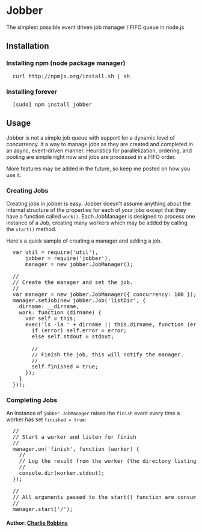 # Jobber

The simplest possible event driven job manager / FIFO queue in node.js

## Installation

### Installing npm (node package manager)
<pre>
  curl http://npmjs.org/install.sh | sh
</pre>

### Installing forever
<pre>
  [sudo] npm install jobber
</pre>

## Usage 
Jobber is not a simple job queue with support for a dynamic level of concurrency. It a way to manage jobs as they are created and completed in an async, event-driven manner. Heuristics for parallelization, ordering, and pooling are simple right now and jobs are processed in a FIFO order. 

More features may be added in the future, so keep me posted on how you use it.

### Creating Jobs
Creating jobs in jobber is easy. Jobber doesn't assume anything about the internal structure of the properties for each of your jobs except that they have a function called `work()`. Each JobManager is designed to process one instance of a Job, creating many workers which may be added by calling the `start()` method.

Here's a quick sample of creating a manager and adding a job.

<pre>
  var util = require('util'),
      jobber = require('jobber'),
      manager = new jobber.JobManager();
      
  //
  // Create the manager and set the job.
  //
  var manager = new jobber.JobManager({ concurrency: 100 });
  manager.setJob(new jobber.Job('listDir', {
    dirname: __dirname,
    work: function (dirname) {
      var self = this;
      exec('ls -la ' + dirname || this.dirname, function (error, stdout, stderr) {
        if (error) self.error = error;
        else self.stdout = stdout;

        //
        // Finish the job, this will notify the manager.
        //
        self.finished = true;
      });
    }
  }));
</pre>

### Completing Jobs
An instance of `jobber.JobManager` raises the `finish` event every time a worker has set `finished = true`:
<pre>
  //
  // Start a worker and listen for finish
  //
  manager.on('finish', function (worker) {
    //
    // Log the result from the worker (the directory listing for '/')
    //
    console.dir(worker.stdout);
  });
  
  //
  // All arguments passed to the start() function are consumed by the worker
  //
  manager.start('/');
</pre>

#### Author: [Charlie Robbins](http://www.charlierobbins.com)